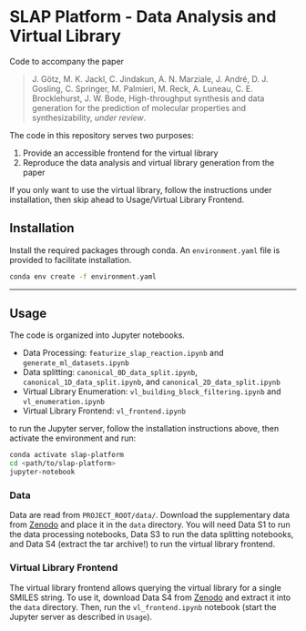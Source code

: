 # SLAP Platform - Data Analysis and Virtual Library
Code to accompany the paper 

>J. Götz, M. K. Jackl, C. Jindakun, A. N. Marziale, J. André, D. J. Gosling, C. Springer, M. Palmieri, M. Reck, A. Luneau, C. E. Brocklehurst, J. W. Bode, High-throughput synthesis and data generation for the prediction of molecular properties and synthesizability, *under review*.

The code in this repository serves two purposes:
1) Provide an accessible frontend for the virtual library
2) Reproduce the data analysis and virtual library generation from the paper

If you only want to use the virtual library, follow the instructions under installation, then skip ahead to 
Usage/Virtual Library Frontend.


## Installation

Install the required packages through conda. An `environment.yaml` file is provided to facilitate installation.
```bash
conda env create -f environment.yaml
```

---
## Usage 

The code is organized into Jupyter notebooks.
- Data Processing: `featurize_slap_reaction.ipynb` and `generate_ml_datasets.ipynb`
- Data splitting: `canonical_0D_data_split.ipynb`, `canonical_1D_data_split.ipynb`, and `canonical_2D_data_split.ipynb`
- Virtual Library Enumeration: `vl_building_block_filtering.ipynb` and `vl_enumeration.ipynb`
- Virtual Library Frontend: `vl_frontend.ipynb`

to run the Jupyter server, follow the installation instructions above, then activate the environment and run:
```bash
conda activate slap-platform
cd <path/to/slap-platform>
jupyter-notebook
```

### Data
Data are read from `PROJECT_ROOT/data/`. Download the supplementary data from
[Zenodo](https://doi.org/10.5281/zenodo.7950707) and place it in the `data` directory.
You will need Data S1 to run the data processing notebooks,
Data S3 to run the data splitting notebooks,
and Data S4 (extract the tar archive!) to run the virtual library frontend.

### Virtual Library Frontend
The virtual library frontend allows querying the virtual library for a single SMILES string.
To use it, download Data S4 from [Zenodo](https://doi.org/10.5281/zenodo.7950707) and extract it into the `data` directory.
Then, run the `vl_frontend.ipynb` notebook (start the Jupyter server as described in `Usage`).
